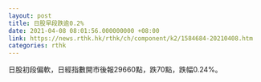 ```yaml
---
layout: post
title: 日股早段跌逾0.2%
date: 2021-04-08 08:01:56.000000000 +08:00
link: https://news.rthk.hk/rthk/ch/component/k2/1584684-20210408.htm
categories: rthk
---
```


日股初段偏軟，日經指數開市後報29660點，跌70點，跌幅0.24%。
